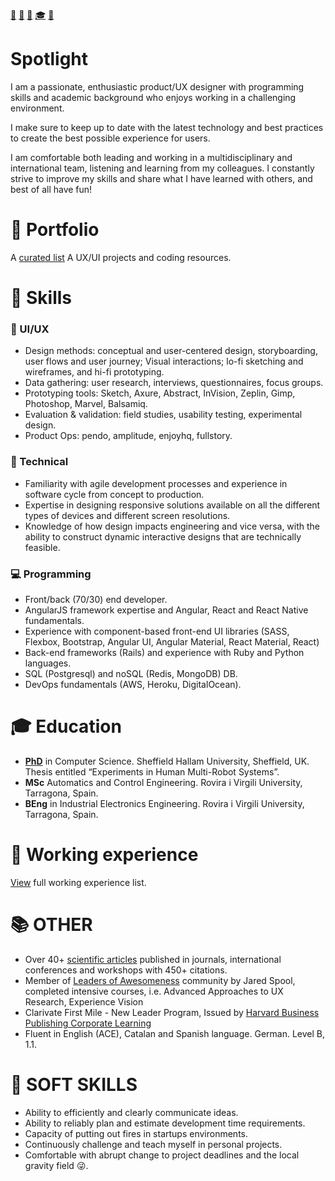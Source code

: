 [📧](mailto:joanspon@gmail.com) [🐙](github.com/uh-joan) [💼](https://www.linkedin.com/in/joanspon/) [🎓](https://scholar.google.com/citations?user=pQxNXVsAAAAJ) [🐤](https://twitter.com/joans_ux)

# Spotlight
I am a passionate, enthusiastic product/UX designer with programming skills and academic background who enjoys working in a challenging environment.

I make sure to keep up to date with the latest technology and best practices to create the best possible experience for users. 

I am comfortable both leading and working in a multidisciplinary and international team, listening and learning from my colleagues. I constantly strive to improve my skills and share what I have learned with others, and best of all have fun!

# 🎨 Portfolio
A [curated list](/portfolio.md) A UX/UI projects and coding resources.

# 🏃 Skills

### 💎 UI/UX
* Design methods: conceptual and user-centered design, storyboarding, user flows and user journey; Visual interactions; lo-fi sketching and wireframes, and hi-fi prototyping.
* Data gathering: user research, interviews, questionnaires, focus groups.
* Prototyping tools: Sketch, Axure, Abstract, InVision, Zeplin, Gimp, Photoshop, Marvel, Balsamiq.
* Evaluation & validation: field studies, usability testing, experimental design.
* Product Ops: pendo, amplitude, enjoyhq, fullstory.

### 🔧 Technical
* Familiarity with agile development processes and experience in software cycle from concept to production.
* Expertise in designing responsive solutions available on all the different types of devices and different screen resolutions.
* Knowledge of how design impacts engineering and vice versa, with the ability to construct dynamic interactive designs that are technically feasible.

### 💻 Programming
* Front/back (70/30) end developer.
* AngularJS framework expertise and Angular, React and React Native fundamentals.
* Experience with component-based front-end UI libraries (SASS, Flexbox, Bootstrap, Angular UI, Angular Material, React Material, React)
* Back-end frameworks (Rails) and experience with Ruby and Python languages.
* SQL (Postgresql) and noSQL (Redis, MongoDB) DB.
* DevOps fundamentals (AWS, Heroku, DigitalOcean).

# 🎓 Education
* **[PhD](https://www.dropbox.com/s/kgv7g5y0ni1wtnm/SaezThesisShort.pdf)** in Computer Science. Sheffield Hallam University, Sheffield, UK. Thesis entitled “Experiments in Human Multi-Robot Systems”.
* **MSc** Automatics and Control Engineering. Rovira i Virgili University, Tarragona, Spain.
* **BEng** in Industrial Electronics Engineering. Rovira i Virgili University, Tarragona, Spain.

# 💼 Working experience
[View](/working_experience.md) full working experience list.

# 📚 OTHER
* Over 40+ [scientific articles](https://scholar.google.com/citations?user=pQxNXVsAAAAJ) published in journals, international conferences and workshops with 450+ citations.
* Member of [Leaders of Awesomeness](/https://leaders.centercentre.com/) community by Jared Spool, completed intensive courses, i.e. Advanced Approaches to UX Research, Experience Vision
* Clarivate First Mile - New Leader Program, Issued by [Harvard Business Publishing Corporate Learning](/https://www.harvardbusiness.org/)
* Fluent in English (ACE), Catalan and Spanish language. German. Level B, 1.1.

# 🚒 SOFT SKILLS
* Ability to efficiently and clearly communicate ideas.
* Ability to reliably plan and estimate development time requirements.
* Capacity of putting out fires in startups environments.
* Continuously challenge and teach myself in personal projects.
* Comfortable with abrupt change to project deadlines and the local gravity field :stuck_out_tongue_winking_eye:.
